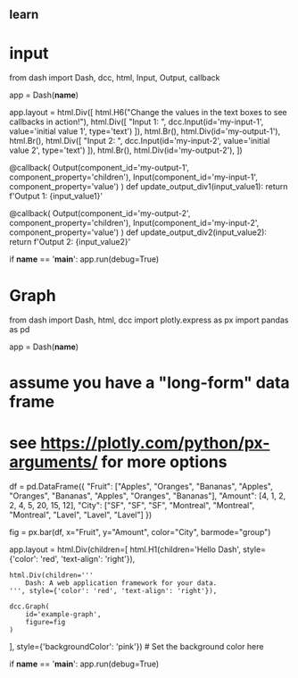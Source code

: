 ## learn

# input
from dash import Dash, dcc, html, Input, Output, callback

app = Dash(__name__)

app.layout = html.Div([
    html.H6("Change the values in the text boxes to see callbacks in action!"),
    html.Div([
        "Input 1: ",
        dcc.Input(id='my-input-1', value='initial value 1', type='text')
    ]),
    html.Br(),
    html.Div(id='my-output-1'),
    html.Br(),
    html.Div([
        "Input 2: ",
        dcc.Input(id='my-input-2', value='initial value 2', type='text')
    ]),
    html.Br(),
    html.Div(id='my-output-2'),
])


@callback(
    Output(component_id='my-output-1', component_property='children'),
    Input(component_id='my-input-1', component_property='value')
)
def update_output_div1(input_value1):
    return f'Output 1: {input_value1}'


@callback(
    Output(component_id='my-output-2', component_property='children'),
    Input(component_id='my-input-2', component_property='value')
)
def update_output_div2(input_value2):
    return f'Output 2: {input_value2}'


if __name__ == '__main__':
    app.run(debug=True)


# Graph
from dash import Dash, html, dcc
import plotly.express as px
import pandas as pd

app = Dash(__name__)

# assume you have a "long-form" data frame
# see https://plotly.com/python/px-arguments/ for more options
df = pd.DataFrame({
    "Fruit": ["Apples", "Oranges", "Bananas", "Apples", "Oranges", "Bananas", "Apples", "Oranges", "Bananas"],
    "Amount": [4, 1, 2, 2, 4, 5, 20, 15, 12],
    "City": ["SF", "SF", "SF", "Montreal", "Montreal", "Montreal", "Lavel", "Lavel", "Lavel"]
})

fig = px.bar(df, x="Fruit", y="Amount", color="City", barmode="group")

app.layout = html.Div(children=[
    html.H1(children='Hello Dash', style={'color': 'red', 'text-align': 'right'}),

    html.Div(children='''
        Dash: A web application framework for your data.
    ''', style={'color': 'red', 'text-align': 'right'}),

    dcc.Graph(
        id='example-graph',
        figure=fig
    )
], style={'backgroundColor': 'pink'})  # Set the background color here

if __name__ == '__main__':
    app.run(debug=True)

